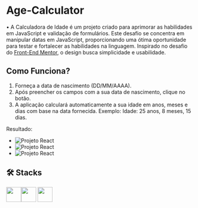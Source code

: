 # Age-Calculator

• A Calculadora de Idade é um projeto criado para aprimorar as habilidades em JavaScript e validação de formulários. Este desafio se concentra em manipular datas em JavaScript, proporcionando uma ótima oportunidade para testar e fortalecer as habilidades na linguagem. Inspirado no desafio do [Front-End Mentor](https://www.frontendmentor.io/challenges/age-calculator-app-dF9DFFpj-Q), o design busca simplicidade e usabilidade.

## **Como Funciona?**

1. Forneça a data de nascimento (DD/MM/AAAA).
2. Após preencher os campos com a sua data de nascimento, clique no botão.
3. A aplicação calculará automaticamente a sua idade em anos, meses e dias com base na data fornecida. Exemplo: Idade: 25 anos, 8 meses, 15 dias.

Resultado:

- ![Projeto React](https://i.imgur.com/wXatvJl.png)
- ![Projeto React](https://i.imgur.com/F0leWLj.png)
- ![Projeto React](https://i.imgur.com/IL6dI7n.png)

## 🛠️ Stacks

<img src="https://cdn.jsdelivr.net/gh/devicons/devicon/icons/react/react-original.svg" width="40" height="40"/><img src="https://cdn.jsdelivr.net/gh/devicons/devicon/icons/typescript/typescript-original.svg" width="40" height="40" /> <img src="https://cdn.icon-icons.com/icons2/2389/PNG/512/expo_logo_icon_145293.png" width="40" height="40" />
